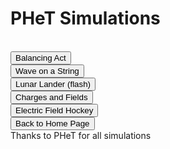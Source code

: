 <html>
<h1>PHeT Simulations</h1>
<br>
<button onclick="window.location.href = 'balance';">Balancing Act</button>
<br> 
<button onclick="window.location.href = 'wave';">Wave on a String</button>
<br>
<button onclick="window.location.href = 'lander';">Lunar Lander (flash)</button>
<br>
<button onclick="window.location.href = 'charges';">Charges and Fields</button>
<br>
<button onclick="window.location.href = 'hockey';">Electric Field Hockey</button>
<br>
<button onclick="window.location.href = 'index';">Back to Home Page</button>
<br> 
Thanks to PHeT for all simulations
</html>

